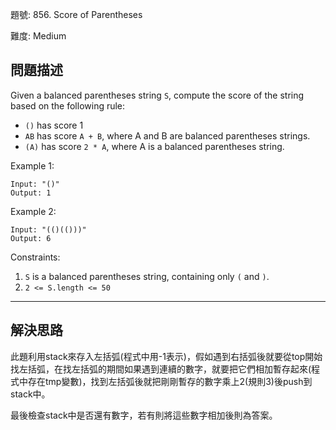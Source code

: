 題號: 856. Score of Parentheses

難度: Medium

## 問題描述
Given a balanced parentheses string `S`, compute the score of the string based on the following rule:

- `()` has score 1
- `AB` has score `A + B`, where A and B are balanced parentheses strings.
- `(A)` has score `2 * A`, where A is a balanced parentheses string.


Example 1:

```
Input: "()"
Output: 1
```

Example 2:

```
Input: "(()(()))"
Output: 6
```

Constraints:

 1. `S` is a balanced parentheses string, containing only `(` and `)`.
 2. `2 <= S.length <= 50`



---
## 解決思路
此題利用stack來存入左括弧(程式中用-1表示)，假如遇到右括弧後就要從top開始找左括弧，在找左括弧的期間如果遇到連續的數字，就要把它們相加暫存起來(程式中存在tmp變數)，找到左括弧後就把剛剛暫存的數字乘上2(規則3)後push到stack中。

最後檢查stack中是否還有數字，若有則將這些數字相加後則為答案。
